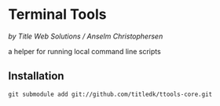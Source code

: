 # Terminal Tools

_by Title Web Solutions / Anselm Christophersen_


a helper for running local command line scripts


## Installation

	git submodule add git://github.com/titledk/ttools-core.git

